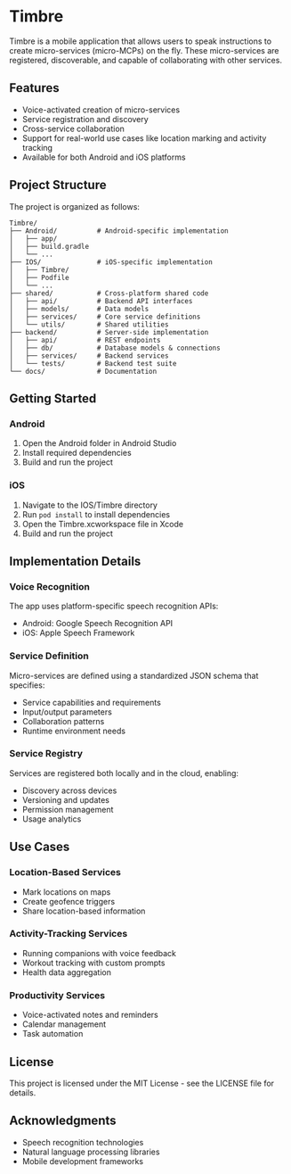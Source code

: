# Timbre

Timbre is a mobile application that allows users to speak instructions to create micro-services (micro-MCPs) on the fly. These micro-services are registered, discoverable, and capable of collaborating with other services.

## Features

- Voice-activated creation of micro-services
- Service registration and discovery
- Cross-service collaboration
- Support for real-world use cases like location marking and activity tracking
- Available for both Android and iOS platforms

## Project Structure

The project is organized as follows:

```
Timbre/
├── Android/          # Android-specific implementation
│   ├── app/
│   ├── build.gradle
│   └── ...
├── IOS/              # iOS-specific implementation
│   ├── Timbre/
│   ├── Podfile
│   └── ...
├── shared/           # Cross-platform shared code
│   ├── api/          # Backend API interfaces
│   ├── models/       # Data models
│   ├── services/     # Core service definitions
│   └── utils/        # Shared utilities
├── backend/          # Server-side implementation
│   ├── api/          # REST endpoints
│   ├── db/           # Database models & connections
│   ├── services/     # Backend services
│   └── tests/        # Backend test suite
└── docs/             # Documentation
```

## Getting Started

### Android

1. Open the Android folder in Android Studio
2. Install required dependencies
3. Build and run the project

### iOS

1. Navigate to the IOS/Timbre directory
2. Run `pod install` to install dependencies
3. Open the Timbre.xcworkspace file in Xcode
4. Build and run the project

## Implementation Details

### Voice Recognition

The app uses platform-specific speech recognition APIs:
- Android: Google Speech Recognition API
- iOS: Apple Speech Framework

### Service Definition

Micro-services are defined using a standardized JSON schema that specifies:
- Service capabilities and requirements
- Input/output parameters
- Collaboration patterns
- Runtime environment needs

### Service Registry

Services are registered both locally and in the cloud, enabling:
- Discovery across devices
- Versioning and updates
- Permission management
- Usage analytics

## Use Cases

### Location-Based Services

- Mark locations on maps
- Create geofence triggers
- Share location-based information

### Activity-Tracking Services

- Running companions with voice feedback
- Workout tracking with custom prompts
- Health data aggregation

### Productivity Services

- Voice-activated notes and reminders
- Calendar management
- Task automation

## License

This project is licensed under the MIT License - see the LICENSE file for details.

## Acknowledgments

- Speech recognition technologies
- Natural language processing libraries
- Mobile development frameworks 